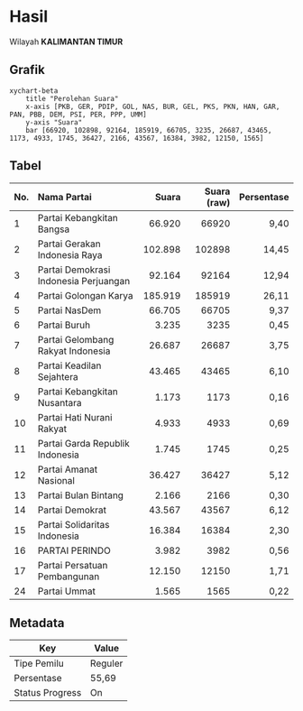 # Hasil

Wilayah **KALIMANTAN TIMUR**

## Grafik

```mermaid
xychart-beta
    title "Perolehan Suara"
    x-axis [PKB, GER, PDIP, GOL, NAS, BUR, GEL, PKS, PKN, HAN, GAR, PAN, PBB, DEM, PSI, PER, PPP, UMM]
    y-axis "Suara"
    bar [66920, 102898, 92164, 185919, 66705, 3235, 26687, 43465, 1173, 4933, 1745, 36427, 2166, 43567, 16384, 3982, 12150, 1565]
```

## Tabel

| No. | Nama Partai                           | Suara   | Suara (raw) | Persentase |
|:--- |:------------------------------------- | -------:| -----------:| ----------:|
| 1   | Partai Kebangkitan Bangsa             | 66.920  | 66920       | 9,40       |
| 2   | Partai Gerakan Indonesia Raya         | 102.898 | 102898      | 14,45      |
| 3   | Partai Demokrasi Indonesia Perjuangan | 92.164  | 92164       | 12,94      |
| 4   | Partai Golongan Karya                 | 185.919 | 185919      | 26,11      |
| 5   | Partai NasDem                         | 66.705  | 66705       | 9,37       |
| 6   | Partai Buruh                          | 3.235   | 3235        | 0,45       |
| 7   | Partai Gelombang Rakyat Indonesia     | 26.687  | 26687       | 3,75       |
| 8   | Partai Keadilan Sejahtera             | 43.465  | 43465       | 6,10       |
| 9   | Partai Kebangkitan Nusantara          | 1.173   | 1173        | 0,16       |
| 10  | Partai Hati Nurani Rakyat             | 4.933   | 4933        | 0,69       |
| 11  | Partai Garda Republik Indonesia       | 1.745   | 1745        | 0,25       |
| 12  | Partai Amanat Nasional                | 36.427  | 36427       | 5,12       |
| 13  | Partai Bulan Bintang                  | 2.166   | 2166        | 0,30       |
| 14  | Partai Demokrat                       | 43.567  | 43567       | 6,12       |
| 15  | Partai Solidaritas Indonesia          | 16.384  | 16384       | 2,30       |
| 16  | PARTAI PERINDO                        | 3.982   | 3982        | 0,56       |
| 17  | Partai Persatuan Pembangunan          | 12.150  | 12150       | 1,71       |
| 24  | Partai Ummat                          | 1.565   | 1565        | 0,22       |


## Metadata

| Key             | Value   |
| --------------- | ------- |
| Tipe Pemilu     | Reguler |
| Persentase      | 55,69   |
| Status Progress | On      |



